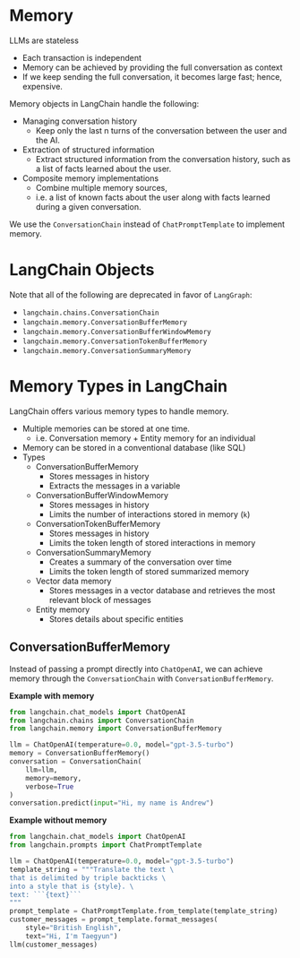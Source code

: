 # Memory

LLMs are stateless
- Each transaction is independent
- Memory can be achieved by providing the full conversation as context
- If we keep sending the full conversation, it becomes large fast; hence, expensive.

Memory objects in LangChain handle the following:
- Managing conversation history
    - Keep only the last n turns of the conversation between the user and the AI.
- Extraction of structured information
    - Extract structured information from the conversation history, such as a list of facts learned about the user.
- Composite memory implementations
    - Combine multiple memory sources,
    - i.e. a list of known facts about the user along with facts learned during a given conversation.

We use the `ConversationChain` instead of `ChatPromptTemplate` to implement memory.

# LangChain Objects

Note that all of the following are deprecated in favor of `LangGraph`:

- `langchain.chains.ConversationChain`
- `langchain.memory.ConversationBufferMemory`
- `langchain.memory.ConversationBufferWindowMemory`
- `langchain.memory.ConversationTokenBufferMemory`
- `langchain.memory.ConversationSummaryMemory`

# Memory Types in LangChain

LangChain offers various memory types to handle memory.
- Multiple memories can be stored at one time.
    - i.e. Conversation memory + Entity memory for an individual
- Memory can be stored in a conventional database (like SQL)
- Types
    - ConversationBufferMemory
        - Stores messages in history
        - Extracts the messages in a variable
    - ConversationBufferWindowMemory
        - Stores messages in history
        - Limits the number of interactions stored in memory (`k`)
    - ConversationTokenBufferMemory
        - Stores messages in history
        - Limits the token length of stored interactions in memory
    - ConversationSummaryMemory
        - Creates a summary of the conversation over time
        - Limits the token length of stored summarized memory
    - Vector data memory
        - Stores messages in a vector database and retrieves the most relevant block of messages
    - Entity memory
        - Stores details about specific entities

## ConversationBufferMemory

Instead of passing a prompt directly into `ChatOpenAI`, we can achieve memory through the `ConversationChain` with `ConversationBufferMemory`.

**Example with memory**

```python
from langchain.chat_models import ChatOpenAI
from langchain.chains import ConversationChain
from langchain.memory import ConversationBufferMemory

llm = ChatOpenAI(temperature=0.0, model="gpt-3.5-turbo")
memory = ConversationBufferMemory()
conversation = ConversationChain(
    llm=llm, 
    memory=memory,
    verbose=True
)
conversation.predict(input="Hi, my name is Andrew")
```

**Example without memory**

```python
from langchain.chat_models import ChatOpenAI
from langchain.prompts import ChatPromptTemplate

llm = ChatOpenAI(temperature=0.0, model="gpt-3.5-turbo")
template_string = """Translate the text \
that is delimited by triple backticks \
into a style that is {style}. \
text: ```{text}```
"""
prompt_template = ChatPromptTemplate.from_template(template_string)
customer_messages = prompt_template.format_messages(
	style="British English",
	text="Hi, I'm Taegyun")
llm(customer_messages)
```

